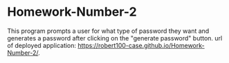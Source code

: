 # Homework-Number-2
This program prompts a user for what type of password they want and generates a password after clicking on the "generate password" button.
url of deployed application: https://robert100-case.github.io/Homework-Number-2/.
